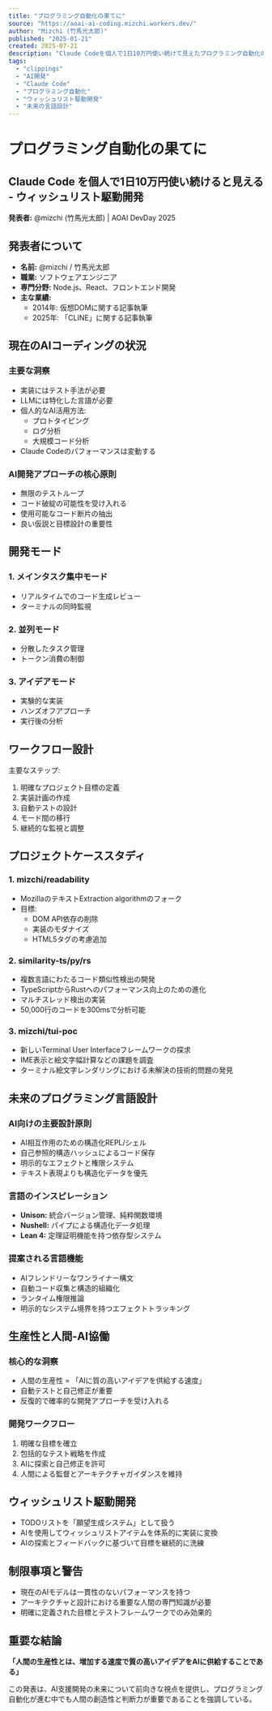 ```yaml
---
title: "プログラミング自動化の果てに"
source: "https://aoai-ai-coding.mizchi.workers.dev/"
author: "Mizchi (竹馬光太郎)"
published: "2025-01-21"
created: 2025-07-21
description: "Claude Codeを個人で1日10万円使い続けて見えたプログラミング自動化の未来とウィッシュリスト駆動開発についてのプレゼンテーション。AIと協働する新しい開発手法と未来の言語設計を探求する。"
tags:
  - "clippings"
  - "AI開発"
  - "Claude Code"
  - "プログラミング自動化"
  - "ウィッシュリスト駆動開発"
  - "未来の言語設計"
---
```


# プログラミング自動化の果てに

## Claude Code を個人で1日10万円使い続けると見える - ウィッシュリスト駆動開発

**発表者:** @mizchi (竹馬光太郎) | AOAI DevDay 2025

## 発表者について

- **名前:** @mizchi / 竹馬光太郎
- **職業:** ソフトウェアエンジニア
- **専門分野:** Node.js、React、フロントエンド開発
- **主な業績:**
  - 2014年: 仮想DOMに関する記事執筆
  - 2025年: 「CLINE」に関する記事執筆

## 現在のAIコーディングの状況

### 主要な洞察

- 実装にはテスト手法が必要
- LLMには特化した言語が必要
- 個人的なAI活用方法:
  - プロトタイピング
  - ログ分析
  - 大規模コード分析
- Claude Codeのパフォーマンスは変動する

### AI開発アプローチの核心原則

- 無限のテストループ
- コード破綻の可能性を受け入れる
- 使用可能なコード断片の抽出
- 良い仮説と目標設計の重要性

## 開発モード

### 1. メインタスク集中モード

- リアルタイムでのコード生成レビュー
- ターミナルの同時監視

### 2. 並列モード

- 分散したタスク管理
- トークン消費の制御

### 3. アイデアモード

- 実験的な実装
- ハンズオフアプローチ
- 実行後の分析

## ワークフロー設計

主要なステップ:

1. 明確なプロジェクト目標の定義
2. 実装計画の作成
3. 自動テストの設計
4. モード間の移行
5. 継続的な監視と調整

## プロジェクトケーススタディ

### 1. mizchi/readability

- MozillaのテキストExtraction algorithmのフォーク
- 目標:
  - DOM API依存の削除
  - 実装のモダナイズ
  - HTML5タグの考慮追加

### 2. similarity-ts/py/rs

- 複数言語にわたるコード類似性検出の開発
- TypeScriptからRustへのパフォーマンス向上のための進化
- マルチスレッド検出の実装
- 50,000行のコードを300msで分析可能

### 3. mizchi/tui-poc

- 新しいTerminal User Interfaceフレームワークの探求
- IME表示と絵文字幅計算などの課題を調査
- ターミナル絵文字レンダリングにおける未解決の技術的問題の発見

## 未来のプログラミング言語設計

### AI向けの主要設計原則

- AI相互作用のための構造化REPL/シェル
- 自己参照的構造ハッシュによるコード保存
- 明示的なエフェクトと権限システム
- テキスト表現よりも構造化データを優先

### 言語のインスピレーション

- **Unison:** 統合バージョン管理、純粋関数環境
- **Nushell:** パイプによる構造化データ処理
- **Lean 4:** 定理証明機能を持つ依存型システム

### 提案される言語機能

- AIフレンドリーなワンライナー構文
- 自動コード収集と構造的組織化
- ランタイム権限推論
- 明示的なシステム境界を持つエフェクトトラッキング

## 生産性と人間-AI協働

### 核心的な洞察

- 人間の生産性 = 「AIに質の高いアイデアを供給する速度」
- 自動テストと自己修正が重要
- 反復的で確率的な開発アプローチを受け入れる

### 開発ワークフロー

1. 明確な目標を確立
2. 包括的なテスト戦略を作成
3. AIに探索と自己修正を許可
4. 人間による監督とアーキテクチャガイダンスを維持

## ウィッシュリスト駆動開発

- TODOリストを「願望生成システム」として扱う
- AIを使用してウィッシュリストアイテムを体系的に実装に変換
- AIの探索とフィードバックに基づいて目標を継続的に洗練

## 制限事項と警告

- 現在のAIモデルは一貫性のないパフォーマンスを持つ
- アーキテクチャと設計における重要な人間の専門知識が必要
- 明確に定義された目標とテストフレームワークでのみ効果的

## 重要な結論

**「人間の生産性とは、増加する速度で質の高いアイデアをAIに供給することである」**

この発表は、AI支援開発の未来について前向きな視点を提供し、プログラミング自動化が進む中でも人間の創造性と判断力が重要であることを強調している。
